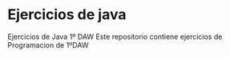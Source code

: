 # Ejercicios de java
Ejercicios de Java 1º DAW
Este repositorio contiene ejercicios de Programacion de 1ºDAW

